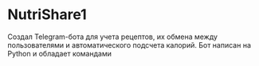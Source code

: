 # NutriShare1
Создал Telegram-бота для учета рецептов, их обмена между пользователями и автоматического подсчета калорий.  Бот написан на Python и обладает командами
